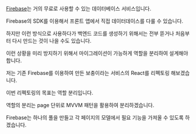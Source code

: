 [Firebase]()는 거의 무료로 사용할 수 있는 데이터베이스 서비스입니다.

Firebase의 SDK를 이용해서 프론트 앱에서 직접 데이터데이스를 다룰 수 있습니다.

하지만 이런 방식으로 사용하다가 백엔드 코드를 생성하기 위해서는 전부 뜯거나 처음부터 다시 만드는 것이 나을 수도 있습니다.

이런 상황을 미리 방지하기 위해서 마이그레이션이 가능하게 역할을 분리하여 설계해야 합니다.

저는 기존 Firebase를 이용하여 만든 보충이라는 서비스의 React를 리펙토링 해보겠습니다.

이번 리펙토링의 목표는 역할 분리입니다.

역할의 분리는 page 단위로 MVVM 패턴을 활용하여 분리하겠습니다. 

Firebase는 하나의 풀을 만들고 각 페이지의 모델에서 필요 기능을 가져올 수 있도록 하겠습니다.

